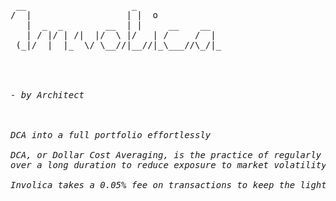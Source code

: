 <pre>
 __                    _                
/  |                  | |  o            
   |  _  _        __  | |     __    __  
   | / |/ | /|  |/  \ |/   | /     /  | 
 (_|/  |  |_  \/ \__//|__//|_\___//\_/|_

<i>


- by Architect



DCA into a full portfolio effortlessly

DCA, or Dollar Cost Averaging, is the practice of regularly buying assets
over a long duration to reduce exposure to market volatility.

Involica takes a 0.05% fee on transactions to keep the lights on.









